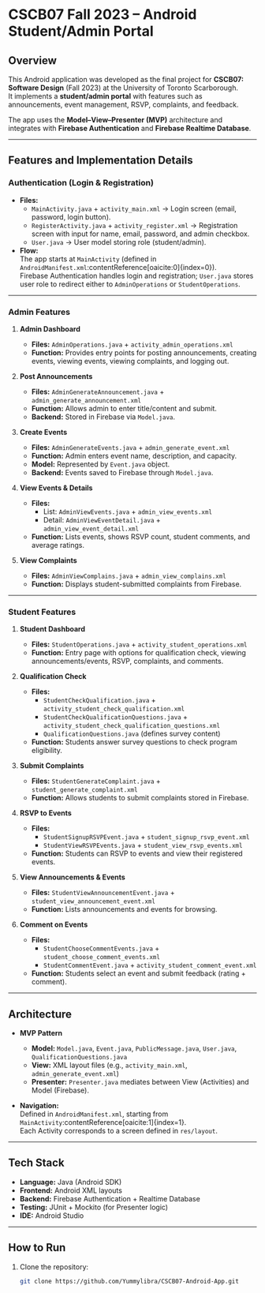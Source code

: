 # CSCB07 Fall 2023 – Android Student/Admin Portal

## Overview
This Android application was developed as the final project for **CSCB07: Software Design** (Fall 2023) at the University of Toronto Scarborough.  
It implements a **student/admin portal** with features such as announcements, event management, RSVP, complaints, and feedback.  

The app uses the **Model–View–Presenter (MVP)** architecture and integrates with **Firebase Authentication** and **Firebase Realtime Database**.

---

## Features and Implementation Details

### Authentication (Login & Registration)
- **Files:**
  - `MainActivity.java` + `activity_main.xml` → Login screen (email, password, login button).
  - `RegisterActivity.java` + `activity_register.xml` → Registration screen with input for name, email, password, and admin checkbox.
  - `User.java` → User model storing role (student/admin).  
- **Flow:**  
  The app starts at `MainActivity` (defined in `AndroidManifest.xml`:contentReference[oaicite:0]{index=0}).  
  Firebase Authentication handles login and registration; `User.java` stores user role to redirect either to `AdminOperations` or `StudentOperations`.

---

### Admin Features

1. **Admin Dashboard**
   - **Files:** `AdminOperations.java` + `activity_admin_operations.xml`
   - **Function:** Provides entry points for posting announcements, creating events, viewing events, viewing complaints, and logging out.

2. **Post Announcements**
   - **Files:** `AdminGenerateAnnouncement.java` + `admin_generate_announcement.xml`
   - **Function:** Allows admin to enter title/content and submit.  
   - **Backend:** Stored in Firebase via `Model.java`.

3. **Create Events**
   - **Files:** `AdminGenerateEvents.java` + `admin_generate_event.xml`
   - **Function:** Admin enters event name, description, and capacity.  
   - **Model:** Represented by `Event.java` object.  
   - **Backend:** Events saved to Firebase through `Model.java`.

4. **View Events & Details**
   - **Files:** 
     - List: `AdminViewEvents.java` + `admin_view_events.xml`
     - Detail: `AdminViewEventDetail.java` + `admin_view_event_detail.xml`
   - **Function:** Lists events, shows RSVP count, student comments, and average ratings.

5. **View Complaints**
   - **Files:** `AdminViewComplains.java` + `admin_view_complains.xml`
   - **Function:** Displays student-submitted complaints from Firebase.

---

### Student Features

1. **Student Dashboard**
   - **Files:** `StudentOperations.java` + `activity_student_operations.xml`
   - **Function:** Entry page with options for qualification check, viewing announcements/events, RSVP, complaints, and comments.

2. **Qualification Check**
   - **Files:** 
     - `StudentCheckQualification.java` + `activity_student_check_qualification.xml`
     - `StudentCheckQualificationQuestions.java` + `activity_student_check_qualification_questions.xml`
     - `QualificationQuestions.java` (defines survey content)
   - **Function:** Students answer survey questions to check program eligibility.

3. **Submit Complaints**
   - **Files:** `StudentGenerateComplaint.java` + `student_generate_complaint.xml`
   - **Function:** Allows students to submit complaints stored in Firebase.

4. **RSVP to Events**
   - **Files:** 
     - `StudentSignupRSVPEvent.java` + `student_signup_rsvp_event.xml`
     - `StudentViewRSVPEvents.java` + `student_view_rsvp_events.xml`
   - **Function:** Students can RSVP to events and view their registered events.

5. **View Announcements & Events**
   - **Files:** `StudentViewAnnouncementEvent.java` + `student_view_announcement_event.xml`
   - **Function:** Lists announcements and events for browsing.

6. **Comment on Events**
   - **Files:** 
     - `StudentChooseCommentEvents.java` + `student_choose_comment_events.xml`
     - `StudentCommentEvent.java` + `activity_student_comment_event.xml`
   - **Function:** Students select an event and submit feedback (rating + comment).

---

## Architecture

- **MVP Pattern**
  - **Model:** `Model.java`, `Event.java`, `PublicMessage.java`, `User.java`, `QualificationQuestions.java`
  - **View:** XML layout files (e.g., `activity_main.xml`, `admin_generate_event.xml`)
  - **Presenter:** `Presenter.java` mediates between View (Activities) and Model (Firebase).

- **Navigation:**  
  Defined in `AndroidManifest.xml`, starting from `MainActivity`:contentReference[oaicite:1]{index=1}.  
  Each Activity corresponds to a screen defined in `res/layout`.

---

## Tech Stack
- **Language:** Java (Android SDK)  
- **Frontend:** Android XML layouts  
- **Backend:** Firebase Authentication + Realtime Database  
- **Testing:** JUnit + Mockito (for Presenter logic)  
- **IDE:** Android Studio  

---

## How to Run
1. Clone the repository:
   ```bash
   git clone https://github.com/Yummylibra/CSCB07-Android-App.git
